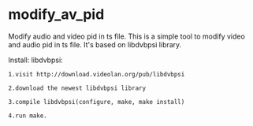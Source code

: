 modify_av_pid
=============

Modify audio and video pid in ts file.
This is a simple tool to modify video and audio pid in ts file.
It's based on libdvbpsi library.


Install:
  libdvbpsi:
  
    1.visit http://download.videolan.org/pub/libdvbpsi
    
    2.download the newest libdvbpsi library
    
    3.compile libdvbpsi(configure, make, make install)
    
    4.run make.

